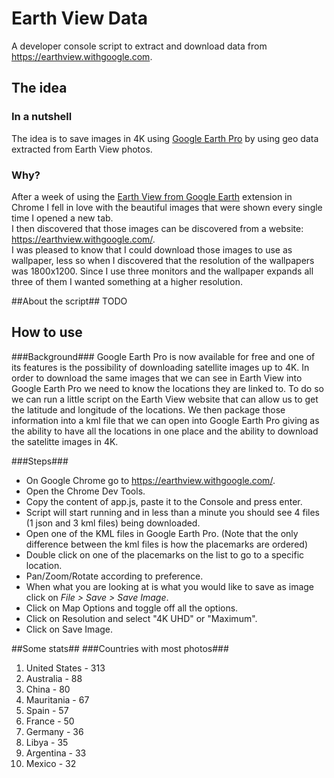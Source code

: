 # Earth View Data
A developer console script to extract and download data from https://earthview.withgoogle.com.

## The idea ##
### In a nutshell ###
The idea is to save images in 4K using [Google Earth Pro](https://www.google.com/earth/download/gep/agree.html) by using geo data extracted from Earth View photos.
 
### Why? ###
After a week of using the [Earth View from Google Earth](https://chrome.google.com/webstore/detail/earth-view-from-google-ea/bhloflhklmhfpedakmangadcdofhnnoh?hl=en) extension in Chrome I fell in love with the beautiful images that were shown every single time I opened a new tab.  
I then discovered that those images can be discovered from a website: https://earthview.withgoogle.com/.   
I was pleased to know that I could download those images to use as wallpaper, less so when I discovered that the resolution of the wallpapers was 1800x1200.  Since I use three monitors and the wallpaper expands all three of them I wanted something at a higher resolution.  

##About the script##
TODO  

## How to use ##

###Background###
Google Earth Pro is now available for free and one of its features is the possibility of downloading satellite images up to 4K.  In order to download the same images that we can see in Earth View into Google Earth Pro we need to know the locations they are linked to. To do so we can run a little script on the Earth View website that can allow us to get the latitude and longitude of the locations. We then package those information into a kml file that we can open into Google Earth Pro giving as the ability to have all the locations in one place and the ability to download the satelitte images in 4K.

###Steps###
 - On Google Chrome go to https://earthview.withgoogle.com/.
 - Open the Chrome Dev Tools.
 - Copy the content of app.js, paste it to the Console and press enter.
 - Script will start running and in less than a minute you should see 4 files (1 json and 3 kml files) being downloaded.
 - Open one of the KML files in Google Earth Pro. (Note that the only difference between the kml files is how the placemarks are ordered)
 - Double click on one of the placemarks on the list to go to a specific location.
 - Pan/Zoom/Rotate according to preference.
 - When what you are looking at is what you would like to save as image click on *File > Save > Save Image*.
 - Click on Map Options and toggle off all the options.
 - Click on Resolution and select "4K UHD" or "Maximum".
 - Click on Save Image.

##Some stats##
###Countries with most photos###

 1. United States - 313
 2. Australia - 88
 3. China - 80
 4. Mauritania - 67
 5. Spain - 57
 6. France - 50
 7. Germany - 36
 8. Libya - 35
 9. Argentina - 33
 10. Mexico - 32
